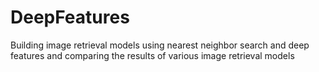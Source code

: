 # DeepFeatures
Building image retrieval models using nearest neighbor search and deep features and comparing the results of various image retrieval models
